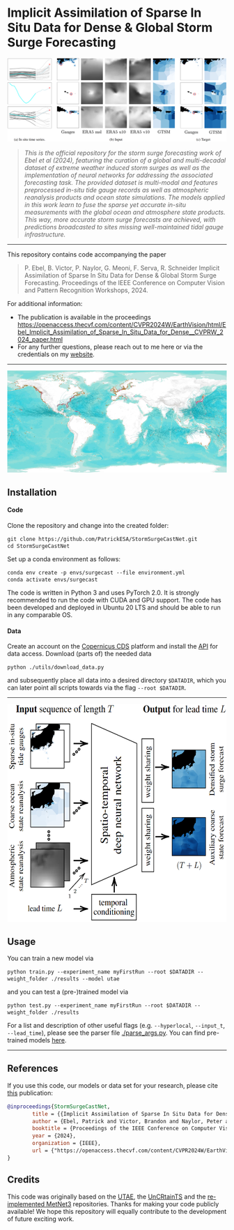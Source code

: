 # Implicit Assimilation of Sparse In Situ Data for Dense & Global Storm Surge Forecasting

![banner](assets/samples.png)
>
> _This is the official repository for the storm surge forecasting work of Ebel et al (2024), featuring the curation of a global and multi-decadal dataset of extreme weather induced storm surges as well as the implementation of neural networks for addressing the associated forecasting task. The provided dataset is multi-modal and features preprocessed in-situ tide gauge records as well as atmospheric reanalysis products and ocean state simulations. 
> The models applied in this work learn to fuse the sparse yet accurate in-situ measurements with the global ocean and atmosphere state products. This way, more accurate storm surge forecasts are achieved, with predictions broadcasted to sites missing well-maintained tidal gauge infrastructure._
---
This repository contains code accompanying the paper
> P. Ebel, B. Victor, P. Naylor, G. Meoni, F. Serva, R. Schneider Implicit Assimilation of Sparse In Situ Data for Dense & Global Storm Surge Forecasting. Proceedings of the IEEE Conference on Computer Vision and Pattern Recognition Workshops, 2024.

For additional information:

* The publication is available in the proceedings https://openaccess.thecvf.com/content/CVPR2024W/EarthVision/html/Ebel_Implicit_Assimilation_of_Sparse_In_Situ_Data_for_Dense__CVPRW_2024_paper.html
* For any further questions, please reach out to me here or via the credentials on my [website](https://pwjebel.com).
---

![Image](assets/map.jpg)

## Installation

#### Code

Clone the repository and change into the created folder:
```
git clone https://github.com/PatrickESA/StormSurgeCastNet.git
cd StormSurgeCastNet
```

Set up a conda environment as follows:	
```
conda env create -p envs/surgecast --file environment.yml 
conda activate envs/surgecast
 ```

The code is written in Python 3 and uses PyTorch 2.0. It is strongly recommended to run the code with CUDA and GPU support. The code has been developed and deployed in Ubuntu 20 LTS and should be able to run in any comparable OS.

#### Data

Create an account on the [Copernicus CDS](https://cds.climate.copernicus.eu/#!/home) platform and install the [API](https://cds.climate.copernicus.eu/api-how-to) for data access. Download (parts of) the needed data
```
python ./utils/download_data.py
 ```

and subsequently place all data into a desired directory `$DATADIR`, which you can later point all scripts towards via the flag `--root $DATADIR`.

---

<p align="center"><img src="assets/teaser.png" width="600" height="500"></p>

## Usage

You can train a new model via

```
python train.py --experiment_name myFirstRun --root $DATADIR --weight_folder ./results --model utae 
```

and you can test a (pre-)trained model via

```
python test.py --experiment_name myFirstRun --root $DATADIR --weight_folder ./results
```

For a list and description of other useful flags (e.g. `--hyperlocal`, `--input_t`, `--lead_time`), please see the parser file [./parse_args.py](https://github.com/PatrickESA/StormSurgeCastNet/blob/main/parse_args.py). You can find pre-trained models [here](https://drive.google.com/drive/folders/149oGPROey-8u3TkLksnGBn7BZYypMi1J?usp=sharing).

---

## References

If you use this code, our models or data set for your research, please cite [this](https://openaccess.thecvf.com/content/CVPR2024W/EarthVision/html/Ebel_Implicit_Assimilation_of_Sparse_In_Situ_Data_for_Dense__CVPRW_2024_paper.html) publication:
```bibtex
@inproceedings{StormSurgeCastNet,
        title = {{Implicit Assimilation of Sparse In Situ Data for Dense & Global Storm Surge Forecasting}},
        author = {Ebel, Patrick and Victor, Brandon and Naylor, Peter and Meoni, Gabriele and Serva, Federico and Schneider, Rochelle},
        booktitle = {Proceedings of the IEEE Conference on Computer Vision and Pattern Recognition Workshops},
        year = {2024},
        organization = {IEEE},
        url = {"https://openaccess.thecvf.com/content/CVPR2024W/EarthVision/html/Ebel_Implicit_Assimilation_of_Sparse_In_Situ_Data_for_Dense__CVPRW_2024_paper.html"}
} 
```

## Credits

This code was originally based on the [UTAE](https://github.com/VSainteuf/utae-paps), the [UnCRtainTS](https://github.com/PatrickTUM/UnCRtainTS) and the [re-implemented MetNet3](https://github.com/lucidrains/metnet3-pytorch) repositories. Thanks for making your code publicly available! We hope this repository will equally contribute to the development of future exciting work.
